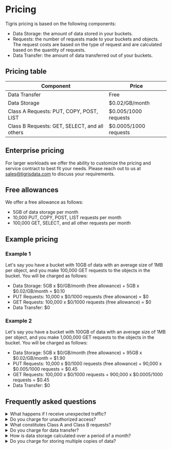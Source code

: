 # Pricing

Tigris pricing is based on the following components:

- Data Storage: the amount of data stored in your buckets.
- Requests: the number of requests made to your buckets and objects. The request
  costs are based on the type of request and are calculated based on the
  quantity of requests.
- Data Transfer: the amount of data transferred out of your buckets.

## Pricing table

| Component                                     | Price                 |
| --------------------------------------------- | --------------------- |
| Data Transfer                                 | Free                  |
| Data Storage                                  | $0.02/GB/month        |
| Class A Requests: PUT, COPY, POST, LIST       | $0.005/1000 requests  |
| Class B Requests: GET, SELECT, and all others | $0.0005/1000 requests |

## Enterprise pricing

For larger workloads we offer the ability to customize the pricing and service
contract to best fit your needs. Please reach out to us at
[sales@tigrisdata.com](mailto:sales@tigrisdata.com) to discuss your
requirements.

## Free allowances

We offer a free allowance as follows:

- 5GB of data storage per month
- 10,000 PUT, COPY, POST, LIST requests per month
- 100,000 GET, SELECT, and all other requests per month

## Example pricing

### Example 1

Let's say you have a bucket with 10GB of data with an average size of 1MB per
object, and you make 100,000 GET requests to the objects in the bucket. You will
be charged as follows:

- Data Storage: 5GB x $0/GB/month (free allowance) + 5GB x $0.02/GB/month =
  $0.10
- PUT Requests: 10,000 x $0/1000 requests (free allowance) = $0
- GET Requests: 100,000 x $0/1000 requests (free allowance) = $0
- Data Transfer: $0

### Example 2

Let's say you have a bucket with 100GB of data with an average size of 1MB per
object, and you make 1,000,000 GET requests to the objects in the bucket. You
will be charged as follows:

- Data Storage: 5GB x $0/GB/month (free allowance) + 95GB x $0.02/GB/month =
  $1.90
- PUT Requests: 10,000 x $0/1000 requests (free allowance) + 90,000 x
  $0.005/1000 requests = $0.45
- GET Requests: 100,000 x $0/1000 requests + 900,000 x $0.0005/1000 requests =
  $0.45
- Data Transfer: $0

## Frequently asked questions

<details>
<summary>What happens if I receive unexpected traffic?</summary>

We are happy to discuss a refund if you experience unexpected traffic due to an
attack that results in a surprisingly large bill. Please reach out to us at
[help@tigrisdata.com](mailto:help@tigrisdata.com).

</details>

<details>
<summary>Do you charge for unauthorized access?</summary>

We do not charge for unauthorized requests to your buckets and objects.

</details>

<details>
<summary>What constitutes Class A and Class B requests?</summary>

The following requests are classified as Class A and Class B requests:

#### Class A Requests

CreateBucket, CreateMultipartUpload, CopyObject, ListObjects, ListObjectsV2,
ListMultipartUploads, ListBuckets, ListParts, PutBucketCors,
PutBucketLifecycleConfiguration, PutObjectTagging, PutObjectAcl,
PutObjectRetention, PutObjectLegalHold, PutObjectLockConfiguration,
PutBucketAcl, PutBucketPolicy, PutBucketTagging,
PutBucketAccelerateConfiguration, PutBucketOwnershipControls, PutObject

#### Class B Requests

GetBucketAccelerateConfiguration, GetBucketAcl, GetBucketCors,
GetBucketLifecycleConfiguration, GetBucketLocation, GetBucketOwnershipControls,
GetBucketPolicy, GetBucketPolicyStatus, GetBucketRequestPayment,
GetBucketTagging, GetBucketVersioning, GetObject, GetObjectAcl,
GetObjectTagging, HeadBucket, HeadObject

</details>

<details>
<summary>Do you charge for data transfer?</summary>

While other cloud providers tax you for each GB of data transferred, we don't.
At Tigris, we don't charge for regional data transfer, region-to-region data
transfer, or data transfer out to the internet (egress) in the majority of use
cases. However, if your bandwidth requirements are extraordinary, please reach
out to us at [sales@tigrisdata.com](mailto:sales@tigrisdata.com) to discuss your
requirements.

</details>

<details>
<summary>How is data storage calculated over a period of a month?</summary>

Tigris measures storage in binary gigabytes (GB), where 1 GB equals 2^30 bytes .
This unit, also called a gibibyte (GiB), is defined by the International
Electrotechnical Commission (IEC). In the same way, 1 TB is equivalent to 2^40
bytes, or 1024 GB.

Storage costs are calulated using **GB/month**. A **GB/month** is determined by
averaging the daily peak storage over a billing period (1 month). Example:

- Storing 1 GB (1,073,741,824 bytes) constantly for whole month will be charged
  as 1 GB/month
- Storing 10 GB for 12 days in June, and then 20 GB for the rest 18 days will be
  charged as 16 GB/month
  - 10 GB x 12/30 + 20 GB x 18/30 = 16 GB/month

</details>

<details>
<summary>Do you charge for storing multiple copies of data?</summary>

Tigris, by default, manages the data distribution for you, ensuring data is
stored close to the users to ensure low latency and high availability. However,
as mentioned in the [Object Regions](/docs/objects/object_regions.md) section,
you may choose to control the data distribution and store multiple copies of
your data in different regions. In such cases, the storage cost is calculated
based on the number of copies stored. For example, if you elect to store two
copies of your data in two different regions, you will be charged twice for the
storage.

</details>

